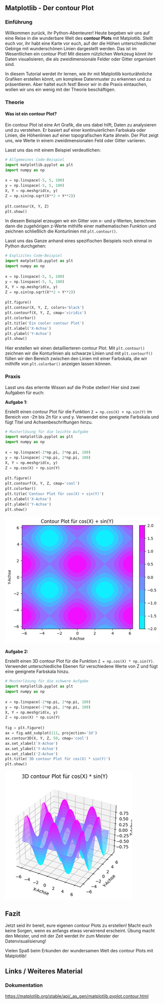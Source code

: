 ## Matplotlib - Der contour Plot

### Einführung

Willkommen zurück, ihr Python-Abenteurer! Heute begeben wir uns auf eine Reise in die wunderbare Welt des **contour Plots** mit Matplotlib. Stellt euch vor, ihr habt eine Karte vor euch, auf der die Höhen unterschiedlicher Gebirge mit wunderschönen Linien dargestellt werden. Das ist im Wesentlichen ein contour Plot! Mit diesem nützlichen Werkzeug könnt ihr Daten visualisieren, die als zweidimensionale Felder oder Gitter organisiert sind.

In diesem Tutorial werdet ihr lernen, wie ihr mit Matplotlib konturähnliche Grafiken erstellen könnt, um komplexe Datenmuster zu erkennen und zu präsentieren. Aber haltet euch fest! Bevor wir in die Praxis eintauchen, wollen wir uns ein wenig mit der Theorie beschäftigen.

### Theorie

#### Was ist ein contour Plot?

Ein contour Plot ist eine Art Grafik, die uns dabei hilft, Daten zu analysieren und zu verstehen. Er basiert auf einer kontinuierlichen Farbskala oder Linien, die Höhenlinien auf einer topografischen Karte ähneln. Der Plot zeigt uns, wie Werte in einem zweidimensionalen Feld oder Gitter variieren.

Lasst uns das mit einem Beispiel verdeutlichen:

```python
# Allgemeines Code-Beispiel
import matplotlib.pyplot as plt
import numpy as np

x = np.linspace(-5, 5, 100)
y = np.linspace(-5, 5, 100)
X, Y = np.meshgrid(x, y)
Z = np.sin(np.sqrt(X**2 + Y**2))

plt.contour(X, Y, Z)
plt.show()
```

In diesem Beispiel erzeugen wir ein Gitter von x- und y-Werten, berechnen dann die zugehörigen z-Werte mithilfe einer mathematischen Funktion und zeichnen schließlich die Konturlinien mit `plt.contour()`.

Lasst uns das Ganze anhand eines spezifischen Beispiels noch einmal in Python durchgehen:

```python
# Explizites Code-Beispiel
import matplotlib.pyplot as plt
import numpy as np

x = np.linspace(-5, 5, 100)
y = np.linspace(-5, 5, 100)
X, Y = np.meshgrid(x, y)
Z = np.sin(np.sqrt(X**2 + Y**2))

plt.figure()
plt.contour(X, Y, Z, colors='black')
plt.contourf(X, Y, Z, cmap='viridis')
plt.colorbar()
plt.title('Ein cooler contour Plot')
plt.xlabel('X-Achse')
plt.ylabel('Y-Achse')
plt.show()
```

Hier erstellen wir einen detaillierteren contour Plot. Mit `plt.contour()` zeichnen wir die Konturlinien als schwarze Linien und mit `plt.contourf()` füllen wir den Bereich zwischen den Linien mit einer Farbskala, die wir mithilfe von `plt.colorbar()` anzeigen lassen können.

### Praxis

Lasst uns das erlernte Wissen auf die Probe stellen! Hier sind zwei Aufgaben für euch:

**Aufgabe 1:**

Erstellt einen contour Plot für die Funktion `Z = np.cos(X) + np.sin(Y)` im Bereich von -2π bis 2π für x und y. Verwendet eine geeignete Farbskala und fügt Titel und Achsenbeschriftungen hinzu.

```python
# Musterlösung für die leichte Aufgabe
import matplotlib.pyplot as plt
import numpy as np

x = np.linspace(-2*np.pi, 2*np.pi, 100)
y = np.linspace(-2*np.pi, 2*np.pi, 100)
X, Y = np.meshgrid(x, y)
Z = np.cos(X) + np.sin(Y)

plt.figure()
plt.contourf(X, Y, Z, cmap='cool')
plt.colorbar()
plt.title('Contour Plot für cos(X) + sin(Y)')
plt.xlabel('X-Achse')
plt.ylabel('Y-Achse')
plt.show()
```
![](https://github.com/janehlenb/Projektarbeit-ChatGPT-Python/blob/main/Images/Darstellung/Plottypen/Array_Fields/contour/ms_aufgabe1.png)

**Aufgabe 2:**

Erstellt einen 3D contour Plot für die Funktion `Z = np.cos(X) * np.sin(Y)`. Verwendet unterschiedliche Ebenen für verschiedene Werte von Z und fügt eine geeignete Farbskala hinzu.

```python
# Musterlösung für die schwere Aufgabe
import matplotlib.pyplot as plt
import numpy as np

x = np.linspace(-2*np.pi, 2*np.pi, 100)
y = np.linspace(-2*np.pi, 2*np.pi, 100)
X, Y = np.meshgrid(x, y)
Z = np.cos(X) * np.sin(Y)

fig = plt.figure()
ax = fig.add_subplot(111, projection='3d')
ax.contour3D(X, Y, Z, 50, cmap='cool')
ax.set_xlabel('X-Achse')
ax.set_ylabel('Y-Achse')
ax.set_zlabel('Z-Achse')
plt.title('3D contour Plot für cos(X) * sin(Y)')
plt.show()
```
![](https://github.com/janehlenb/Projektarbeit-ChatGPT-Python/blob/main/Images/Darstellung/Plottypen/Array_Fields/contour/ms_aufgabe2.png)

## Fazit
Jetzt seid ihr bereit, eure eigenen contour Plots zu erstellen! Macht euch keine Sorgen, wenn es anfangs etwas verwirrend erscheint. Übung macht den Meister, und mit der Zeit werdet ihr zum Meister der Datenvisualisierung!

Vielen Spaß beim Erkunden der wundersamen Welt des contour Plots mit Matplotlib!

## Links / Weiteres Material
### Dokumentation
https://matplotlib.org/stable/api/_as_gen/matplotlib.pyplot.contour.html